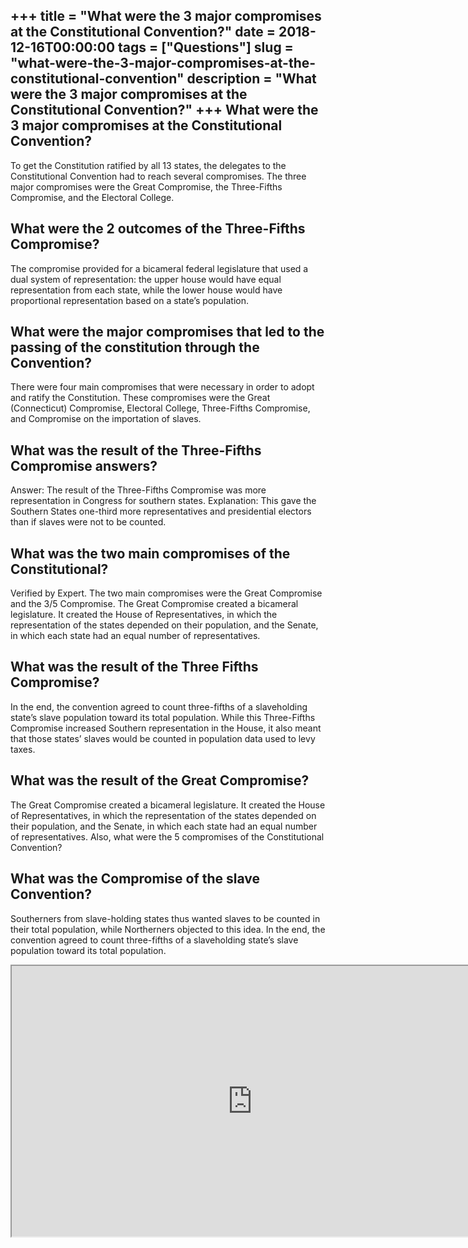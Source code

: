 +++
title = "What were the 3 major compromises at the Constitutional Convention?"
date = 2018-12-16T00:00:00
tags = ["Questions"]
slug = "what-were-the-3-major-compromises-at-the-constitutional-convention"
description = "What were the 3 major compromises at the Constitutional Convention?"
+++
What were the 3 major compromises at the Constitutional Convention?
-------------------------------------------------------------------

To get the Constitution ratified by all 13 states, the delegates to the Constitutional Convention had to reach several compromises. The three major compromises were the Great Compromise, the Three-Fifths Compromise, and the Electoral College.

What were the 2 outcomes of the Three-Fifths Compromise?
--------------------------------------------------------

The compromise provided for a bicameral federal legislature that used a dual system of representation: the upper house would have equal representation from each state, while the lower house would have proportional representation based on a state’s population.

What were the major compromises that led to the passing of the constitution through the Convention?
---------------------------------------------------------------------------------------------------

There were four main compromises that were necessary in order to adopt and ratify the Constitution. These compromises were the Great (Connecticut) Compromise, Electoral College, Three-Fifths Compromise, and Compromise on the importation of slaves.

What was the result of the Three-Fifths Compromise answers?
-----------------------------------------------------------

Answer: The result of the Three-Fifths Compromise was more representation in Congress for southern states. Explanation: This gave the Southern States one-third more representatives and presidential electors than if slaves were not to be counted.

What was the two main compromises of the Constitutional?
--------------------------------------------------------

Verified by Expert. The two main compromises were the Great Compromise and the 3/5 Compromise. The Great Compromise created a bicameral legislature. It created the House of Representatives, in which the representation of the states depended on their population, and the Senate, in which each state had an equal number of representatives.

What was the result of the Three Fifths Compromise?
---------------------------------------------------

In the end, the convention agreed to count three-fifths of a slaveholding state’s slave population toward its total population. While this Three-Fifths Compromise increased Southern representation in the House, it also meant that those states’ slaves would be counted in population data used to levy taxes.

What was the result of the Great Compromise?
--------------------------------------------

The Great Compromise created a bicameral legislature. It created the House of Representatives, in which the representation of the states depended on their population, and the Senate, in which each state had an equal number of representatives. Also, what were the 5 compromises of the Constitutional Convention?

What was the Compromise of the slave Convention?
------------------------------------------------

Southerners from slave-holding states thus wanted slaves to be counted in their total population, while Northerners objected to this idea. In the end, the convention agreed to count three-fifths of a slaveholding state’s slave population toward its total population.

<iframe allow="accelerometer; autoplay; clipboard-write; encrypted-media; gyroscope; picture-in-picture" allowfullscreen="" class="__youtube_prefs__  epyt-is-override  no-lazyload" data-no-lazy="1" data-origheight="433" data-origwidth="770" data-skipgform_ajax_framebjll="" height="433" id="_ytid_87243" loading="lazy" src="https://www.youtube.com/embed/ILAK1bSqccY?enablejsapi=1&autoplay=0&cc_load_policy=0&cc_lang_pref=&iv_load_policy=1&loop=0&modestbranding=0&rel=1&fs=1&playsinline=0&autohide=2&theme=dark&color=red&controls=1&" title="YouTube player" width="770"></iframe>
